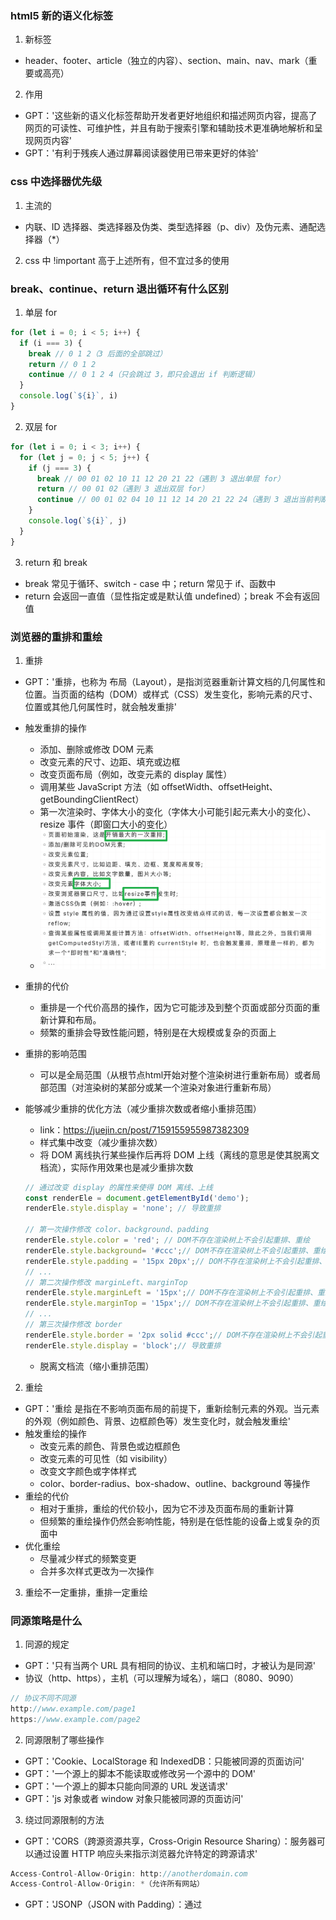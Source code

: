 ### html5 新的语义化标签
1. 新标签
- header、footer、article（独立的内容）、section、main、nav、mark（重要或高亮）

2. 作用
- GPT：'这些新的语义化标签帮助开发者更好地组织和描述网页内容，提高了网页的可读性、可维护性，并且有助于搜索引擎和辅助技术更准确地解析和呈现网页内容'
- GPT：'有利于残疾人通过屏幕阅读器使用已带来更好的体验'

### css 中选择器优先级
1. 主流的
- 内联、ID 选择器、类选择器及伪类、类型选择器（p、div）及伪元素、通配选择器（*）

2. css 中 !important 高于上述所有，但不宜过多的使用

### break、continue、return 退出循环有什么区别
1. 单层 for
```JavaScript
for (let i = 0; i < 5; i++) {
  if (i === 3) {
    break // 0 1 2（3 后面的全部跳过）
    return // 0 1 2
    continue // 0 1 2 4（只会跳过 3，即只会退出 if 判断逻辑）
  }
  console.log(`${i}`, i)
}
```

2. 双层 for
```JavaScript
for (let i = 0; i < 3; i++) {
  for (let j = 0; j < 5; j++) {
    if (j === 3) {
      break // 00 01 02 10 11 12 20 21 22（遇到 3 退出单层 for）
      return // 00 01 02（遇到 3 退出双层 for）
      continue // 00 01 02 04 10 11 12 14 20 21 22 24（遇到 3 退出当前判断逻辑即 if 判断）
    }
    console.log(`${i}`, j)
  }
}
```

3. return 和 break
- break 常见于循环、switch - case 中；return 常见于 if、函数中
- return 会返回一直值（显性指定或是默认值 undefined）；break 不会有返回值

### 浏览器的重排和重绘
1. 重排
- GPT：'重排，也称为 布局（Layout），是指浏览器重新计算文档的几何属性和位置。当页面的结构（DOM）或样式（CSS）发生变化，影响元素的尺寸、位置或其他几何属性时，就会触发重排'
- 触发重排的操作
  - 添加、删除或修改 DOM 元素
  - 改变元素的尺寸、边距、填充或边框
  - 改变页面布局（例如，改变元素的 display 属性）
  - 调用某些 JavaScript 方法（如 offsetWidth、offsetHeight、getBoundingClientRect）
  - 第一次渲染时、字体大小的变化（字体大小可能引起元素大小的变化）、resize 事件（即窗口大小的变化）
  - ![引起重排的操作](../interview-note/image/20240710-引起重排的操作.png)
- 重排的代价
  - 重排是一个代价高昂的操作，因为它可能涉及到整个页面或部分页面的重新计算和布局。
  - 频繁的重排会导致性能问题，特别是在大规模或复杂的页面上
- 重排的影响范围
  - 可以是全局范围（从根节点html开始对整个渲染树进行重新布局）或者局部范围（对渲染树的某部分或某一个渲染对象进行重新布局）

- 能够减少重排的优化方法（减少重排次数或者缩小重排范围）
  - link：https://juejin.cn/post/7159155955987382309
  - 样式集中改变（减少重排次数）
  - 将 DOM 离线执行某些操作后再将 DOM 上线（离线的意思是使其脱离文档流），实际作用效果也是减少重排次数
  ```JavaScript
  // 通过改变 display 的属性来使得 DOM 离线、上线
  const renderEle = document.getElementById('demo');
  renderEle.style.display = 'none'; // 导致重排

  // 第一次操作修改 color、background、padding
  renderEle.style.color = 'red'; // DOM不存在渲染树上不会引起重排、重绘
  renderEle.style.background= '#ccc';// DOM不存在渲染树上不会引起重排、重绘
  renderEle.style.padding = '15px 20px';// DOM不存在渲染树上不会引起重排、重绘
  // ...
  // 第二次操作修改 marginLeft、marginTop
  renderEle.style.marginLeft = '15px';// DOM不存在渲染树上不会引起重排、重绘
  renderEle.style.marginTop = '15px';// DOM不存在渲染树上不会引起重排、重绘
  // ...
  // 第三次操作修改 border
  renderEle.style.border = '2px solid #ccc';// DOM不存在渲染树上不会引起重排、重绘
  renderEle.style.display = 'block';// 导致重排
  ```
  - 脱离文档流（缩小重排范围）

2. 重绘
- GPT：'重绘 是指在不影响页面布局的前提下，重新绘制元素的外观。当元素的外观（例如颜色、背景、边框颜色等）发生变化时，就会触发重绘'
- 触发重绘的操作
  - 改变元素的颜色、背景色或边框颜色
  - 改变元素的可见性（如 visibility）
  - 改变文字颜色或字体样式
  - color、border-radius、box-shadow、outline、background 等操作
- 重绘的代价
  - 相对于重排，重绘的代价较小，因为它不涉及页面布局的重新计算
  - 但频繁的重绘操作仍然会影响性能，特别是在低性能的设备上或复杂的页面中
- 优化重绘
  - 尽量减少样式的频繁变更
  - 合并多次样式更改为一次操作

3. 重绘不一定重排，重排一定重绘

### 同源策略是什么
1. 同源的规定
- GPT：'只有当两个 URL 具有相同的协议、主机和端口时，才被认为是同源'
- 协议（http、https），主机（可以理解为域名），端口（8080、9090）
```JavaScript
// 协议不同不同源
http://www.example.com/page1
https://www.example.com/page2
```

2. 同源限制了哪些操作
- GPT：'Cookie、LocalStorage 和 IndexedDB：只能被同源的页面访问'
- GPT：'一个源上的脚本不能读取或修改另一个源中的 DOM'
- GPT：'一个源上的脚本只能向同源的 URL 发送请求'
- GPT：'js 对象或者 window 对象只能被同源的页面访问'

3. 绕过同源限制的方法
- GPT：'CORS（跨源资源共享，Cross-Origin Resource Sharing）：服务器可以通过设置 HTTP 响应头来指示浏览器允许特定的跨源请求'
```JavaScript
Access-Control-Allow-Origin: http://anotherdomain.com
Access-Control-Allow-Origin: *（允许所有网站）
```
- GPT：'JSONP（JSON with Padding）：通过 <script> 标签来加载跨源的 JSON 数据。这种方法只适用于 GET 请求'
```JavaScript
<script src="http://anotherdomain.com/data.json?callback=myCallback"></script>
```
- GPT：'代理服务器：通过同源的服务器代理请求到不同源的服务器，再返回结果给浏览器'
```JavaScript
// 01 - 客户端 a 和服务端 b 不同源，通过代理服务器 c 来解决
// 02 - 客户端 a 和代理服务器 c 同源
// 03 - 代理服务器 c 和服务端 b 为服务端间的通信没有同源限制
```

4. 发送 cookie 到服务器
```JavaScript
// 服务端
Access-Control-Allow-Credentials: true

// 客户端需设置 withCredentials 为 true
var xhr = new XMLHttpRequest();
xhr.withCredentials = true;
```

5. CORS 入门
- link（阮一峰）：http://www.ruanyifeng.com/blog/2016/04/cors.html

6. Cookie
- 阮一峰：'Cookie 是服务器写入浏览器的一小段信息，只有同源的网页才能共享。但是，两个网页一级域名相同，只是二级域名不同，浏览器允许通过设置document.domain共享 Cookie'
```JavaScript
// 下述两网页设置了同样的 document.domain 之后就可以共享 Cookie 了
// a、b 两网页一级域名不相同，二级域名相同，设置 document.domain = 'example.com' 之后就可以共享 Cookie 了
a - http://w1.example.com/a.html
b - http://w2.example.com/b.html
```

### 常见的 http 状态码有哪些（403、5xx、3xx、2xx）
1. code 分类
- ![code 分类](../interview-note/image/20240709-http-code.png)

2. 200 ok 表示请求成功

3. 400 Bad Request
- MDN：'由于被认为是客户端错误（例如，错误的请求语法、无效的请求消息帧或欺骗性的请求路由），服务器无法或不会处理请求'
- get 用了 post 方法；post url 拼接参数用了 formData

4. 403 Forbidden
- MDN：'客户端没有访问内容的权限；也就是说，它是未经授权的，因此服务器拒绝提供请求的资源。与 401 Unauthorized 不同，服务器知道客户端的身份'

5. 404 Not Found
- MDN：'服务器找不到请求的资源。在浏览器中，这意味着无法识别 URL。在 API 中，这也可能意味着端点有效，但资源本身不存在。服务器也可以发送此响应，而不是 403 Forbidden，以向未经授权的客户端隐藏资源的存在。这个响应代码可能是最广为人知的，因为它经常出现在网络上'

6. 500 Internal server Error
- MDN：'服务器遇到了不知道如何处理的情况'
- 一般出现在后端服务还没启动或者正在启动的过程 api 响应会是 500

7. 502 Bad Gateway
- MDN：'此错误响应表明服务器作为网关需要得到一个处理这个请求的响应，但是得到一个错误的响应'
- 网关相关

8. 503 Service Unavailable
- MDN：'服务器没有准备好处理请求。常见原因是服务器因维护或重载而停机。请注意，与此响应一起，应发送解释问题的用户友好页面。这个响应应该用于临时条件和如果可能的话，HTTP 标头 Retry-After 字段应该包含恢复服务之前的估计时间。网站管理员还必须注意与此响应一起发送的与缓存相关的标头，因为这些临时条件响应通常不应被缓存'

### css 的引入方式有哪些
1. link 标签对引入外部 css 文件
```JavaScript
// 本地
<head>
  <link rel="stylesheet" href="styles.css">
</head>
<body>
  <div class="example">Hello World</div>
</body>

// cdn
<head>
  <link
    rel="stylesheet"
    href="https://stackpath.bootstrapcdn.com/bootstrap/4.5.2/css/bootstrap.min.css"
  >
</head>
<body>
  <div class="container">
    <h1>Hello, world!</h1>
  </div>
</body>
```

2. @import 在 style 标签对中引入 css
```CSS
/* styles.css */
/* 同样可以引入本地、cdn 文件 */
@import url("other-styles.css");
@import url('https://stackpath.bootstrapcdn.com/bootstrap/4.5.2/css/bootstrap.min.css');

.example {
  color: green;
  font-size: 16px;
}
```

3. link 和 @import 的区别
- GPT：'加载顺序：@import 引入的样式会在页面加载完成后进行处理，可能会导致渲染阻塞和样式的延迟应用。因此，不推荐在生产环境中大量使用 @import'
- GPT：'性能问题：与直接在 <link> 标签中引入样式相比，@import 的加载性能较差。尽量使用 <link> 标签来引入外部样式表'
- GPT：'@import 必须放在 CSS 文件或 style 标签的最前面，不能出现在任何其他 CSS 规则之后'

### vu2、vue3 的区别
1. 按需引入的方式 composition api

2. hooks

3. 更好的 ts 支持

4. 响应式的实现方式不同，通过 Proxy 来实现，Proxy 可以监听数组和对象的新增或删除属性，解决了 Vue 2 中的一些限制

### async await 是用来编写同步代码的嘛
1. async await 使得一些异步操作代码（延时执行的回调函数、延时执行的 Promise）可以同步执行

2. async await 不会阻塞事件循环（还是不太理解）
```JavaScript
// GPT：'在 func 函数内部，执行到 await 时，函数暂停，但事件循环继续运行，不会被阻塞。事件循环仍然可以处理其他异步任务或事件，即使此时没有其他任务，事件循环仍然处于等待状态，准备处理未来到达的任务（有可以做其它事情的能力但没其它事情可做）。这样，应用程序可以保持响应性'
// 当代码中不只有 func 函数的时候 func 函数 await 时事件循环可以走其他的代码逻辑
async function func() {
  console.log('1')
  await new Promise((resolve) =>
    setTimeout(() => {
      console.log('3')
      resolve()
    }, 1000)
  )
  console.log('2')
}

func() // 1 3 2
```

### vue2 中 data 的定义为什么需要是函数 return 而不是一个对象这样
1. 可以理解为一种闭包，通过隔离数据的方式来使得各个组件实例互不影响

2. GPT
- '独立的组件实例状态：每个组件实例都会有一个独立的 data 对象。通过函数返回对象的方式，可以确保每个组件实例的 data 状态是独立的，不会相互影响'
- '避免数据共享：如果 data 直接是一个对象，那么所有组件实例将共享同一个 data 对象，导致一个组件实例中的数据变化会影响到其他组件实例，这通常不是期望的行为'

### 数组去重有哪些方法
1. set
```JavaScript
const array = [1, 2, 2, 3, 4, 4, 5];
const uniqueArray = [...new Set(array)];

console.log(uniqueArray); // [1, 2, 3, 4, 5]
```

2. filter + indexOf
```JavaScript
const array = [1, 2, 2, 3, 4, 4, 5];
const uniqueArray = array.filter((item, index) => array.indexOf(item) === index);

console.log(uniqueArray); // [1, 2, 3, 4, 5]
```

3. reduce
```JavaScript
const array = [1, 2, 2, 3, 4, 4, 5];
const uniqueArray = array.reduce((acc, item) => {
  if (!acc.includes(item)) {
    acc.push(item);
  }
  return acc;
}, []);

console.log(uniqueArray); // [1, 2, 3, 4, 5]
```

4. 利用对象键或者 Map 键的唯一性
```JavaScript
// Object
const array = [1, 2, 2, 3, 4, 4, 5];
const uniqueObj = {};
const uniqueArray = array.filter(item => {
  if (!uniqueObj[item]) {
    uniqueObj[item] = true;
    return true;
  }
  return false;
});

console.log(uniqueArray); // [1, 2, 3, 4, 5]

// Map
const array = [1, 2, 2, 3, 4, 4, 5];
const map = new Map();
const uniqueArray = [];

array.forEach(item => {
  if (!map.has(item)) {
    map.set(item, true);
    uniqueArray.push(item);
  }
});

console.log(uniqueArray); // [1, 2, 3, 4, 5]
```

5. lodash 库
```JavaScript
const _ = require('lodash'); // 或者使用 <script src="https://cdn.jsdelivr.net/npm/lodash/lodash.min.js"></script>
const array = [1, 2, 2, 3, 4, 4, 5];
const uniqueArray = _.uniq(array);

console.log(uniqueArray); // [1, 2, 3, 4, 5]
```

### 箭头函数有自己的 argments 嘛
1. 箭头函数没有自己的 argments
```JavaScript
const arrowFunc = () => {
  console.log(arguments)
}
function func() {
  console.log(arguments)
}
// GPT：'因为箭头函数不会创建自己的 arguments 对象。它会引用其外部作用域中的 arguments 对象，但在这个例子中，外部作用域是全局作用域，arguments 并不存在或未定义。因此，可能会抛出错误或者输出一个空的 arguments 对象或 undefined'
arrowFunc(1, 2, 3) // 输出一推奇怪的东西
func(1, 2, 3) // [Arguments] { '0': 1, '1': 2, '2': 3 }
```

2. 箭头函数的 this 是其定义时父级作用域的 this（最顶层就是 window、global）

3. 箭头函数不能用作构造函数
- 没有 this 绑定、没有 prototype 属性
```JavaScript
// 箭头函数不能作为构造函数
const ArrowFunc = () => {
  this.value = 42;
};
// 尝试用箭头函数作为构造函数
try {
  const obj = new ArrowFunc();
} catch (e) {
  console.log(e); // TypeError: ArrowFunc is not a constructor
}

// es5
function NormalFunc() {
  this.value = 42;
}
const obj = new NormalFunc();
console.log(obj.value); // 42

// es6
class MyClass {
  constructor() {
    this.value = 42;
  }
}
const obj = new MyClass();
console.log(obj.value); // 42
```

### 伪类、伪元素
1. 伪类
- 用于选择元素的特殊状态，如 hover、focus、visited 等

2. 伪元素
- 用于选择元素的一部分或创建新的虚拟元素
- GPT：'伪元素在样式上存在，可以应用 CSS 样式、插入内容，但在实际的 DOM 树中并不存在对应的节点'
```CSS
p::before {
  /* 实际的 DOM 树上并没有 Note 对应的节点 */
  content: "Note: "; /* 在段落前插入 "Note: " */
}
```

3. 单冒号和双冒号并不能判断是伪类还是伪元素
- GPT：'在 CSS2 中，伪类和伪元素都使用单冒号'
- GPT：'在 CSS3 中，为了区分伪类和伪元素，规定伪元素使用双冒号 ::，而伪类仍使用单冒号 :。不过，现代浏览器大多也支持用单冒号表示伪元素（为向后兼容）'
